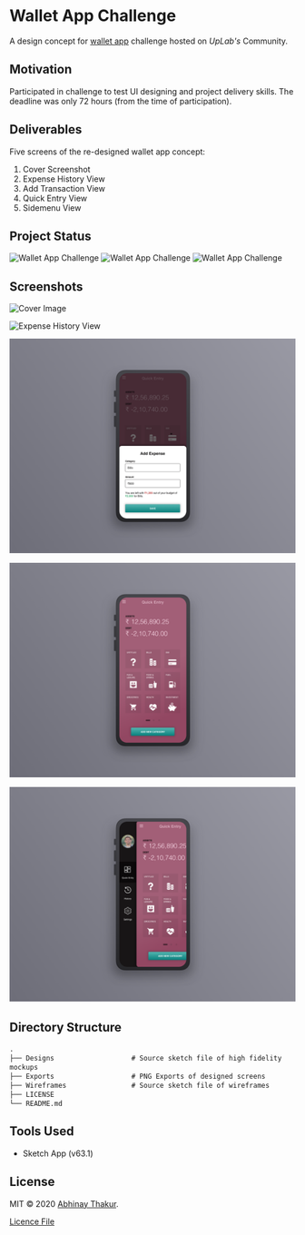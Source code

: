 # Wallet App Challenge

A design concept for [wallet app](https://www.uplabs.com/challenges/wallet-app-challenge) challenge hosted on *UpLab's* Community.

## Motivation
 Participated in challenge to test UI designing and project delivery skills. The deadline was only 72 hours (from the time of participation). 

## Deliverables
Five screens of the re-designed wallet app concept:
1. Cover Screenshot
2. Expense History View
3. Add Transaction View   
4. Quick Entry View
5. Sidemenu View

## Project Status
![Wallet App Challenge](https://img.shields.io/static/v1?label=Progress&message=Finished&color=<COLOR>)
![Wallet App Challenge](https://img.shields.io/static/v1?label=Submitted%20On&message=March%201%202020&color=<COLOR>)
![Wallet App Challenge](https://img.shields.io/static/v1?label=Upvotes&message=20&color=blue)

## Screenshots
![Cover Image](Exports/Final/Main.png)

![Expense History View](Exports/Final/Screen%204.png)

![Add Transaction View](Exports/Final/Screen%203.png)

![Quick Entry View](Exports/Final/Screen%202.png)

![Sidemenu View](Exports/Final/Screen%201.png)

## Directory Structure
```
.
├── Designs                   # Source sketch file of high fidelity mockups
├── Exports                   # PNG Exports of designed screens
├── Wireframes                # Source sketch file of wireframes
├── LICENSE
└── README.md
```

## Tools Used
- Sketch App (v63.1)

## License
MIT &copy; 2020 [Abhinay Thakur](thisisabhinay.com). 

[Licence File](https://github.com/thisisabhinay/Wallet-App-Challenge/blob/master/LICENSE)
